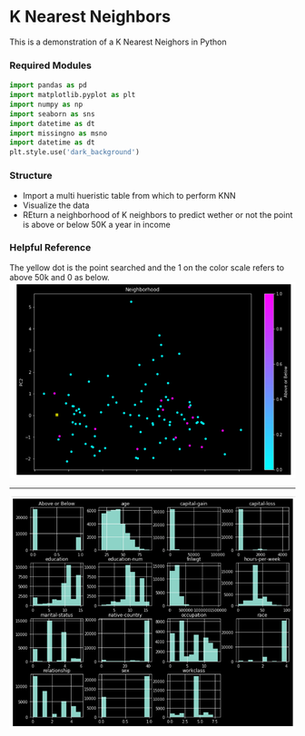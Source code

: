 # K Nearest Neighbors
This is a demonstration of a K Nearest Neighors in Python
### Required Modules
```python
import pandas as pd
import matplotlib.pyplot as plt
import numpy as np
import seaborn as sns
import datetime as dt
import missingno as msno
import datetime as dt
plt.style.use('dark_background')
```
### Structure
* Import a multi hueristic table from which to perform KNN
* Visualize the data
* REturn a neighborhood of K neighbors to predict wether or not the point is above or below 50K a year in income

### Helpful Reference
The yellow dot is the point searched and the 1 on the color scale refers to above 50k and 0 as below.
![alt text](https://github.com/erichc91/DATA_4319/blob/master/K%20Nearest%20Neighbors/niehgborhood.png)
***
![alt text](https://github.com/erichc91/DATA_4319/blob/master/K%20Nearest%20Neighbors/data.png)
